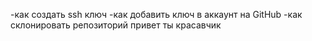 -как создать ssh ключ
-как добавить ключ в аккаунт на GitHub
-как склонировать репозиторий
привет
ты красавчик
